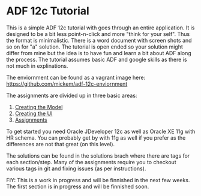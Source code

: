 ADF 12c Tutorial
================

This is a simple ADF 12c tutorial with goes through an entire application.
It is designed to be a bit less point-n-click and more "think for your self". Thus the format is minimalistic. There is a word document with screen shots and so on for "a" solution.
The tutorial is open ended so your solution might differ from mine but the idea is to have fun and learn a bit about ADF along the process.
The tutorial assumes basic ADF and google skills as there is not much in explinations.

The enviornment can be found as a vagrant image here: https://github.com/mickem/adf-12c-enviornment

The assignments are divided up in three basic areas:

1. [Creating the Model](tutorial/01_model.md)
2. [Creating the UI](tutorial/02_ui.md)
3. [Assignments](tutorial/03_assignments.md)

To get started you need Oracle JDeveloper 12c as well as Oracle XE 11g with HR schema.
You can probably get by with 11g as well if you prefer as the differences are not that great (on this level).

The solutions can be found in the solutions brach where there are tags for each section/step.
Many of the assignments require you to checkout various tags in git and fixing issues (as per instructions).

FIY: This is a work in progress and will be finnished in the next few weeks.
The first section is in progress and will be finnished soon.
